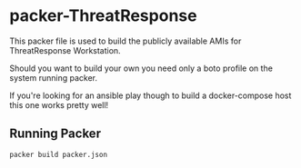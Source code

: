 # packer-ThreatResponse

This packer file is used to build the publicly available AMIs for ThreatResponse Workstation.

Should you want to build your own you need only a boto profile on the system running packer.

If you're looking for an ansible play though to build a docker-compose host this one works pretty well!

## Running Packer

`packer build packer.json`
